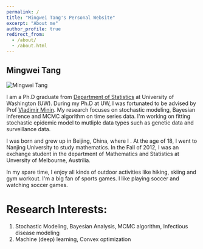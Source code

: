 ```yaml
---
permalink: /
title: "Mingwei Tang's Personal Website"
excerpt: "About me"
author_profile: true
redirect_from: 
  - /about/
  - /about.html
---
```

Mingwei Tang
------
![Mingwei Tang](/images/self2.jpeg=400x300)

I am a Ph.D graduate from [Department of Statistics](https://www.stat.washington.edu/) at University of Washington (UW). During my Ph.D at UW, I was fortunated to be advised by Prof [Vladimir Minin](https://vnminin.github.io/). My research focuses on stochastic modeling, Bayesian inference and MCMC algorithm on time series data. I'm working on fitting stochastic epidemic model to mutliple data types such as genetic data and surveillance data. 

I was born and grew up in Beijing, China, where I . At the age of 18, I went to Nanjing University to study mathematics. In the Fall of 2012, I was an exchange student in the department of Mathematics and Statistics at Unversity of Melbourne, Austrilia. 

In my spare time, I enjoy all kinds of outdoor activities like hiking, skiing and gym workout. I'm a big fan of sports games. I like playing soccer and watching soccer games.

Research Interests:
======
1. Stochastic Modeling, Bayesian Analysis, MCMC algorithm, Infectious disease modeling
1. Machine (deep) learning, Convex optimization
